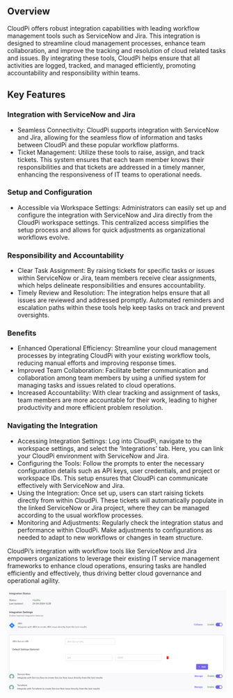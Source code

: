 ## Overview 
CloudPi offers robust integration capabilities with leading workflow management tools such 
as ServiceNow and Jira. This integration is designed to streamline cloud management 
processes, enhance team collaboration, and improve the tracking and resolution of cloud related tasks and issues. By integrating these tools, CloudPi helps ensure that all activities 
are logged, tracked, and managed efficiently, promoting accountability and responsibility 
within teams. 

## Key Features 
 
### Integration with ServiceNow and Jira
- Seamless Connectivity: CloudPi supports integration with ServiceNow and Jira, allowing for 
the seamless flow of information and tasks between CloudPi and these popular workflow 
platforms. 
- Ticket Management: Utilize these tools to raise, assign, and track tickets. This system 
ensures that each team member knows their responsibilities and that tickets are addressed 
in a timely manner, enhancing the responsiveness of IT teams to operational needs. 
 
### Setup and Configuration
- Accessible via Workspace Settings: Administrators can easily set up and configure the 
integration with ServiceNow and Jira directly from the CloudPi workspace settings. This 
centralized access simplifies the setup process and allows for quick adjustments as 
organizational workflows evolve. 
 
### Responsibility and Accountability
- Clear Task Assignment: By raising tickets for specific tasks or issues within ServiceNow or 
Jira, team members receive clear assignments, which helps delineate responsibilities and 
ensures accountability. 
- Timely Review and Resolution: The integration helps ensure that all issues are reviewed 
and addressed promptly. Automated reminders and escalation paths within these tools help 
keep tasks on track and prevent oversights. 
 
### Benefits 
- Enhanced Operational Efficiency: Streamline your cloud management processes by 
integrating CloudPi with your existing workflow tools, reducing manual efforts and 
improving response times. 
- Improved Team Collaboration: Facilitate better communication and collaboration among 
team members by using a unified system for managing tasks and issues related to cloud 
operations. 
- Increased Accountability: With clear tracking and assignment of tasks, team members are 
more accountable for their work, leading to higher productivity and more efficient problem 
resolution. 
 
### Navigating the Integration 
 
- Accessing Integration Settings: Log into CloudPi, navigate to the workspace settings, and 
select the 'Integrations' tab. Here, you can link your CloudPi environment with ServiceNow 
and Jira. 
- Configuring the Tools: Follow the prompts to enter the necessary configuration details 
such as API keys, user credentials, and project or workspace IDs. This setup ensures that 
CloudPi can communicate effectively with ServiceNow and Jira. 
- Using the Integration: Once set up, users can start raising tickets directly from within 
CloudPi. These tickets will automatically populate in the linked ServiceNow or Jira project, 
where they can be managed according to the usual workflow processes. 
- Monitoring and Adjustments: Regularly check the integration status and performance 
within CloudPi. Make adjustments to configurations as needed to adapt to new workflows 
or changes in team structure. 
 
 
CloudPi’s integration with workflow tools like ServiceNow and Jira empowers organizations 
to leverage their existing IT service management frameworks to enhance cloud operations, 
ensuring tasks are handled efficiently and effectively, thus driving better cloud governance 
and operational agility.

![Adding a Role](images/jikrf.png)